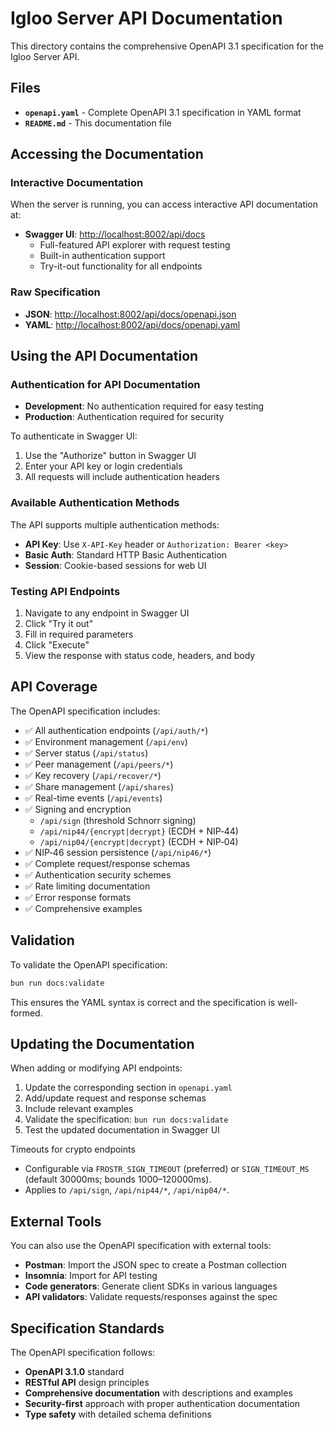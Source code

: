 # Igloo Server API Documentation

This directory contains the comprehensive OpenAPI 3.1 specification for the Igloo Server API.

## Files

- **`openapi.yaml`** - Complete OpenAPI 3.1 specification in YAML format
- **`README.md`** - This documentation file

## Accessing the Documentation

### Interactive Documentation

When the server is running, you can access interactive API documentation at:

- **Swagger UI**: [http://localhost:8002/api/docs](http://localhost:8002/api/docs)
  - Full-featured API explorer with request testing
  - Built-in authentication support
  - Try-it-out functionality for all endpoints

### Raw Specification

- **JSON**: [http://localhost:8002/api/docs/openapi.json](http://localhost:8002/api/docs/openapi.json)
- **YAML**: [http://localhost:8002/api/docs/openapi.yaml](http://localhost:8002/api/docs/openapi.yaml)

## Using the API Documentation

### Authentication for API Documentation

- **Development**: No authentication required for easy testing
- **Production**: Authentication required for security

To authenticate in Swagger UI:
1. Use the "Authorize" button in Swagger UI
2. Enter your API key or login credentials
3. All requests will include authentication headers

### Available Authentication Methods

The API supports multiple authentication methods:

- **API Key**: Use `X-API-Key` header or `Authorization: Bearer <key>`
- **Basic Auth**: Standard HTTP Basic Authentication  
- **Session**: Cookie-based sessions for web UI

### Testing API Endpoints

1. Navigate to any endpoint in Swagger UI
2. Click "Try it out"
3. Fill in required parameters
4. Click "Execute"
5. View the response with status code, headers, and body

## API Coverage

The OpenAPI specification includes:

- ✅ All authentication endpoints (`/api/auth/*`)
- ✅ Environment management (`/api/env`)
- ✅ Server status (`/api/status`)
- ✅ Peer management (`/api/peers/*`)
- ✅ Key recovery (`/api/recover/*`)
- ✅ Share management (`/api/shares`)
- ✅ Real-time events (`/api/events`)
- ✅ Signing and encryption
  - `/api/sign` (threshold Schnorr signing)
  - `/api/nip44/{encrypt|decrypt}` (ECDH + NIP‑44)
  - `/api/nip04/{encrypt|decrypt}` (ECDH + NIP‑04)
- ✅ NIP‑46 session persistence (`/api/nip46/*`)
- ✅ Complete request/response schemas
- ✅ Authentication security schemes
- ✅ Rate limiting documentation
- ✅ Error response formats
- ✅ Comprehensive examples

## Validation

To validate the OpenAPI specification:

```bash
bun run docs:validate
```

This ensures the YAML syntax is correct and the specification is well-formed.

## Updating the Documentation

When adding or modifying API endpoints:

1. Update the corresponding section in `openapi.yaml`
2. Add/update request and response schemas
3. Include relevant examples
4. Validate the specification: `bun run docs:validate`
5. Test the updated documentation in Swagger UI

Timeouts for crypto endpoints
- Configurable via `FROSTR_SIGN_TIMEOUT` (preferred) or `SIGN_TIMEOUT_MS` (default 30000ms; bounds 1000–120000ms).
- Applies to `/api/sign`, `/api/nip44/*`, `/api/nip04/*`.

## External Tools

You can also use the OpenAPI specification with external tools:

- **Postman**: Import the JSON spec to create a Postman collection
- **Insomnia**: Import for API testing
- **Code generators**: Generate client SDKs in various languages
- **API validators**: Validate requests/responses against the spec

## Specification Standards

The OpenAPI specification follows:

- **OpenAPI 3.1.0** standard
- **RESTful API** design principles
- **Comprehensive documentation** with descriptions and examples
- **Security-first** approach with proper authentication documentation
- **Type safety** with detailed schema definitions 
